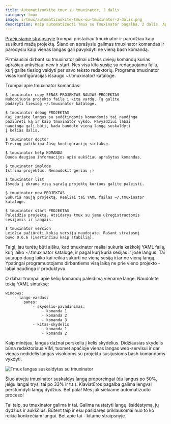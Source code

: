 ```yaml
---
title: Automatizuokite tmux su tmuxinator, 2 dalis
category: tmux
image: i/tmux/automatizuokite-tmux-su-tmuxinator-2-dalis.png
description: Kaip automatizuoti Tmux su Tmuxinator pagalba. 2 dalis. Apie tmuxinator komandas ir Tmuxinator failo formatą.
---
```


[Praėjusiame straipsnyje](/tmux/automatizuokite-tmux-su-tmuxinator-1-dalis) trumpai pristačiau tmuxinator ir parodžiau kaip susikurti mažą projektą. Šiandien aprašysiu galimas tmuxinator komandas ir parodysiu kaip vienas langas gali pavykdyti ne vieną bash komandą.

Pirmiausiai dirbant su tmuxinator pilnai užteks dviejų komandų kurias aprašiau anksčiau: new ir start. Nes visa kita susiję su redaguojamu failu, kurį galite tiesiog valdyti per savo teksto redaktorių. Programa tmuxinator visas konfigūracijas išsaugo ~/.tmuxinator/ kataloge.

Trumpai apie tmuxinator komandas:

    $ tmuxinator copy SENAS-PROJEKTAS NAUJAS-PROJEKTAS
    Nukopijuoja projekto failą į kitą vardą. Tą galite
    padaryti tiesiog ~/.tmuxinator kataloge.

    $ tmuxinator debug PROJEKTAS
    Kai kuriate langus su sudėtingomis komandomis tai naudinga
    pažiūrėti ką ir kaip tmuxinator vykdo. Pavyzdžiui labai
    naudinga gali būti, kada bandote vieną langą suskaldyti
    į kelias dalis.

    $ tmuxinator doctor
    Tiesiog patikrina Jūsų konfigūracijų sintaksę.

    $ tmuxinator help KOMANDA
    Duoda daugiau informacijos apie aukščiau aprašytas komandas.

    $ tmuxinator implode
    Ištrina projektus. Nenaudokit geriau ;)

    $ tmuxinator list
    Išveda į ekraną visą sąrašą projektų kuriuos galite paleisti.

    $ tmuxinator new PROJEKTAS
    Sukuria naują projektą. Realiai tai YAML failas ~/.tmuxinator
    kataloge.

    $ tmuxinator start PROJEKTAS
    Paleidžia projektą. Atsidarys tmux su jame užregistruotomis
    sesijomis ir langais.

    $ tmuxinator version
    Leidžia pažiūrėti kokią versiją naudojate. Rašant straipsnį
    buvo 0.6.6 (įvertinčiau kaip stabilią).

Taigi, jau turėtų būti aišku, kad tmuxinator realiai sukuria kažkokį YAML failą, kurį laiko \~/.tmuxinator kataloge, ir pagal kurį kuria sesijas ir jose langus. Tai sutaupo daug laiko kai reikia sukurti ne vieną sesiją ir/ar ne vieną langą. Ypatingai programuotojams dirbantiems visą laiką ne prie vieno projekto - labai naudinga ir produktyvu.

O dabar trumpai apie kelių komandų paleidimą viename lange. Naudokite tokią YAML sintaksę:

    windows:
        - lango-vardas:
            panes:
                - skydelio-pavadinimas:
                    - komanda 1
                    - komanda 2
                    - komanda 3
                - kitas-skydelis
                    - komanda 1
                    - komanda 2

Kaip minėjau, langus dažnai perskeliu į kelis skydelius. Didžiausias skydelis būna redaktoriaus VIM, tuomet apačioje vienas langas web-servisui ir dar vienas nedidelis langas visokioms su projektu susijusioms bash komandoms vykdyti.

![ Tmux langas suskaldytas su tmuxinator](/i/tmux_langas_suskeltas_i_tris_dalis.png)

Šiuo atveju tmuxinator suskaldys langą proporcingai (du langus po 50%, jeigu langai trys, tai po 33% ir t.t.). Klaviatūros pagalba galima lengvai perstumdyti langų dydžius. Bet pala! Mes juk siekiame automatizuoto proceso!

Tai taip, su tmuxinator galima ir tai. Galima nustatyti langų išsidėstymą, jų dydžius ir aukščius. Būtent taip ir esu pasidaręs priklausomai nuo to ko reikia konkrečiam langui. Bet apie tai - kitame straipsnyje.
